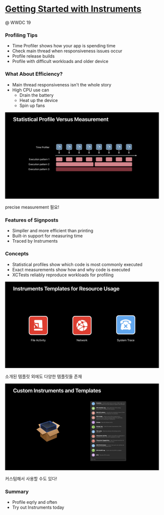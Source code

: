 # [Getting Started with Instruments](https://developer.apple.com/videos/play/wwdc2019/411/)

@ WWDC 19



### Profiling Tips

* Time Profiler shows how your app is spending time
* Check main thread when responsiveness issues occur
* Profile release builds
* Profile with difficult workloads and older device



### What About Efficiency?

* Main thread responsiveness isn't the whole story
* High CPU use can
  * Drain the battery
  * Heat up the device
  * Spin up fans



![image](image/411_1.png)

precise measurement 필요!



### Features of Signposts

* Simpller and more efficient than printing
* Built-in support for measuring time
* Traced by Instruments



### Concepts

* Statistical profiles show which code is most commonly executed
* Exact measurements show how and why code is executed
* XCTests reliably reproduce workloads for profiling



![image](image/411_2.png)

소개된 템플릿 외에도 다양한 템플릿들 존재



![image](image/411_3.png)

커스텀해서 사용할 수도 있다!



### Summary

* Profile eqrly and often
* Try out Instruments today